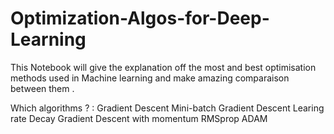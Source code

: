 # Optimization-Algos-for-Deep-Learning

This Notebook  will give the explanation off the most and best optimisation methods used in Machine learning and make amazing comparaison between them .

Which algorithms ? :
Gradient Descent
Mini-batch Gradient Descent
Learing rate Decay
Gradient Descent with momentum
RMSprop
ADAM
